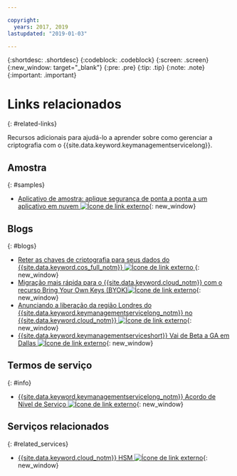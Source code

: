 ```yaml
---

copyright:
  years: 2017, 2019
lastupdated: "2019-01-03"

---
```


{:shortdesc: .shortdesc}
{:codeblock: .codeblock}
{:screen: .screen}
{:new_window: target="_blank"}
{:pre: .pre}
{:tip: .tip}
{:note: .note}
{:important: .important}

# Links relacionados
{: #related-links}

Recursos adicionais para ajudá-lo a aprender sobre como gerenciar a criptografia com o {{site.data.keyword.keymanagementservicelong}}.

## Amostra
{: #samples}

- [Aplicativo de amostra: aplique segurança de ponta a ponta a um aplicativo em nuvem ![Ícone de link externo](../../icons/launch-glyph.svg "Ícone de link externo")](https://github.com/IBM-Cloud/secure-file-storage){: new_window}

## Blogs
{: #blogs}

- [Reter as chaves de criptografia para seus dados do {{site.data.keyword.cos_full_notm}} ![Ícone de link externo](../../icons/launch-glyph.svg "Ícone de link externo") ](https://www.ibm.com/w3-techblog/use-cases/2018/06/encryption-keys-cloud-object-storage/){: new_window}
- [Migração mais rápida para o {{site.data.keyword.cloud_notm}} com o recurso Bring Your Own Keys (BYOK)![Ícone de link externo](../../icons/launch-glyph.svg "Ícone de link externo")](https://www.ibm.com/w3-techblog/security/2018/06/byok-key-protect/){: new_window}
- [Anunciando a liberação da região Londres do {{site.data.keyword.keymanagementservicelong_notm}} no {{site.data.keyword.cloud_notm}} ![Ícone de link externo](../../icons/launch-glyph.svg "Ícone de link externo")](https://www.ibm.com/blogs/bluemix/2017/12/announcing-ibm-key-protect-london-region-release-ibm-cloud/){: new_window}
- [{{site.data.keyword.keymanagementserviceshort}} Vai de Beta a GA em Dallas ![Ícone de link externo](../../icons/launch-glyph.svg "Ícone de link externo")](https://www.ibm.com/blogs/bluemix/2016/12/dallas-key-protect-ga/){: new_window}

## Termos de serviço
{: #info}

- [{{site.data.keyword.keymanagementservicelong_notm}} Acordo de Nível de Serviço ![Ícone de link externo](../../icons/launch-glyph.svg "Ícone de link externo")](https://www.ibm.com/software/sla/sladb.nsf/sla/bm-7603-02){: new_window}

## Serviços relacionados
{: #related_services}

- [{{site.data.keyword.cloud_notm}} HSM ![Ícone de link externo](../../icons/launch-glyph.svg "Ícone de link externo")](https://www.ibm.com/cloud/hardware-security-module){: new_window}

